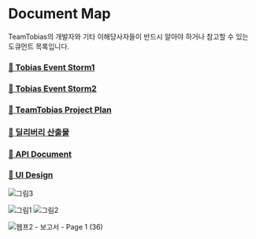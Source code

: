 # Document Map
TeamTobias의 개발자와 기타 이해당사자들이 반드시 알아야 하거나 참고할 수 있는 도큐먼트 목록입니다.

### <a href="https://lucid.app/lucidspark/9c0f0429-931e-4214-ad14-50d2d34c8dc7/edit?viewport_loc=-62974%2C-15050%2C31758%2C37647%2C0_0&invitationId=inv_6fb1fa47-096d-4e51-867d-a6a0688f89a7">📑 Tobias Event Storm1</a>

### <a href="https://lucid.app/lucidspark/9c0f0429-931e-4214-ad14-50d2d34c8dc7/edit?viewport_loc=-62974%2C-15050%2C31758%2C37647%2C0_0&invitationId=inv_6fb1fa47-096d-4e51-867d-a6a0688f89a7">📑 Tobias Event Storm2</a>

### <a href="https://docs.google.com/document/d/1LjLXu1h9YedN6k5wVyDohNSnhSKWZdMrXFdzHOmjqP4/edit?usp=sharing">📑 TeamTobias Project Plan</a>

### <a href="https://docs.google.com/document/d/1z0dmOXMOI8bYtGv3EmK0s5OMABML1IjpU5YiMaBqoO8/edit?usp=sharing">📑 딜리버리 산출물</a>

### <a href="https://docs.google.com/spreadsheets/d/1q6MVIjNOgXmOh6OkNUHk78AwVqbJ46vdswTZDlWD_GE/edit?usp=sharing">📑 API Document</a>

### <a href="https://www.figma.com/file/XTqDeITWqvwl121WOw3aVK/TeamTobias?type=design&node-id=0%3A1&t=RGLYnd4YQ7WQazFJ-1">📑 UI Design</a>




![그림3](https://user-images.githubusercontent.com/46955032/203273339-2c6f6e93-32a3-46d9-8908-89cb882d9f08.png)


![그림1](https://user-images.githubusercontent.com/46955032/203825665-c8d665f9-bd32-45df-aecf-8c5e950dea5a.png)
![그림2](https://user-images.githubusercontent.com/46955032/203825978-6105ae76-f440-4d4f-ad17-b1a2b5fee76e.png)

![웹프2 - 보고서 - Page 1 (36)](https://user-images.githubusercontent.com/46955032/210129191-a80a925d-73a1-4b67-b2b0-b159e4ca1e89.png)




<!--

**Here are some ideas to get you started:**

🙋‍♀️ A short introduction - what is your organization all about?
🌈 Contribution guidelines - how can the community get involved?
👩‍💻 Useful resources - where can the community find your docs? Is there anything else the community should know?
🍿 Fun facts - what does your team eat for breakfast?
🧙 Remember, you can do mighty things with the power of [Markdown](https://docs.github.com/github/writing-on-github/getting-started-with-writing-and-formatting-on-github/basic-writing-and-formatting-syntax)
-->
